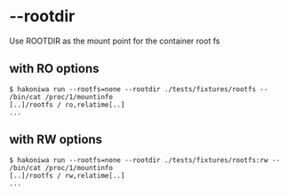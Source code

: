 # --rootdir

Use ROOTDIR as the mount point for the container root fs

## with RO options

```console
$ hakoniwa run --rootfs=none --rootdir ./tests/fixtures/rootfs -- /bin/cat /proc/1/mountinfo
[..]/rootfs / ro,relatime[..]
...
```

## with RW options

```console
$ hakoniwa run --rootfs=none --rootdir ./tests/fixtures/rootfs:rw -- /bin/cat /proc/1/mountinfo
[..]/rootfs / rw,relatime[..]
...
```

